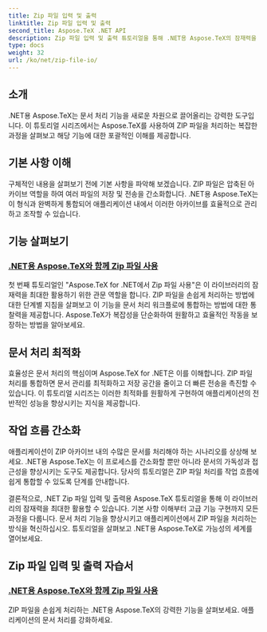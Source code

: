 ```yaml
---
title: Zip 파일 입력 및 출력
linktitle: Zip 파일 입력 및 출력
second_title: Aspose.TeX .NET API
description: Zip 파일 입력 및 출력 튜토리얼을 통해 .NET용 Aspose.TeX의 잠재력을 활용해 보세요. 귀하의 애플리케이션에 대한 ZIP 파일 처리, 문서 처리를 살펴보세요.
type: docs
weight: 32
url: /ko/net/zip-file-io/
---
```

## 소개

.NET용 Aspose.TeX는 문서 처리 기능을 새로운 차원으로 끌어올리는 강력한 도구입니다. 이 튜토리얼 시리즈에서는 Aspose.TeX를 사용하여 ZIP 파일을 처리하는 복잡한 과정을 살펴보고 해당 기능에 대한 포괄적인 이해를 제공합니다.

## 기본 사항 이해
구체적인 내용을 살펴보기 전에 기본 사항을 파악해 보겠습니다. ZIP 파일은 압축된 아카이브 역할을 하여 여러 파일의 저장 및 전송을 간소화합니다. .NET용 Aspose.TeX는 이 형식과 완벽하게 통합되어 애플리케이션 내에서 이러한 아카이브를 효율적으로 관리하고 조작할 수 있습니다.

## 기능 살펴보기
### [.NET용 Aspose.TeX와 함께 Zip 파일 사용](./zip-files-aspose-tex/)
첫 번째 튜토리얼인 "Aspose.TeX for .NET에서 Zip 파일 사용"은 이 라이브러리의 잠재력을 최대한 활용하기 위한 관문 역할을 합니다. ZIP 파일을 손쉽게 처리하는 방법에 대한 단계별 지침을 살펴보고 이 기능을 문서 처리 워크플로에 통합하는 방법에 대한 통찰력을 제공합니다. Aspose.TeX가 복잡성을 단순화하여 원활하고 효율적인 작동을 보장하는 방법을 알아보세요.

## 문서 처리 최적화
효율성은 문서 처리의 핵심이며 Aspose.TeX for .NET은 이를 이해합니다. ZIP 파일 처리를 통합하면 문서 관리를 최적화하고 저장 공간을 줄이고 더 빠른 전송을 촉진할 수 있습니다. 이 튜토리얼 시리즈는 이러한 최적화를 원활하게 구현하여 애플리케이션의 전반적인 성능을 향상시키는 지식을 제공합니다.

## 작업 흐름 간소화
애플리케이션이 ZIP 아카이브 내의 수많은 문서를 처리해야 하는 시나리오를 상상해 보세요. .NET용 Aspose.TeX는 이 프로세스를 간소화할 뿐만 아니라 문서의 가독성과 접근성을 향상시키는 도구도 제공합니다. 당사의 튜토리얼은 ZIP 파일 처리를 작업 흐름에 쉽게 통합할 수 있도록 단계를 안내합니다.

결론적으로, .NET Zip 파일 입력 및 출력용 Aspose.TeX 튜토리얼을 통해 이 라이브러리의 잠재력을 최대한 활용할 수 있습니다. 기본 사항 이해부터 고급 기능 구현까지 모든 과정을 다룹니다. 문서 처리 기능을 향상시키고 애플리케이션에서 ZIP 파일을 처리하는 방식을 혁신하십시오. 튜토리얼을 살펴보고 .NET용 Aspose.TeX로 가능성의 세계를 열어보세요.
## Zip 파일 입력 및 출력 자습서
### [.NET용 Aspose.TeX와 함께 Zip 파일 사용](./zip-files-aspose-tex/)
ZIP 파일을 손쉽게 처리하는 .NET용 Aspose.TeX의 강력한 기능을 살펴보세요. 애플리케이션의 문서 처리를 강화하세요.